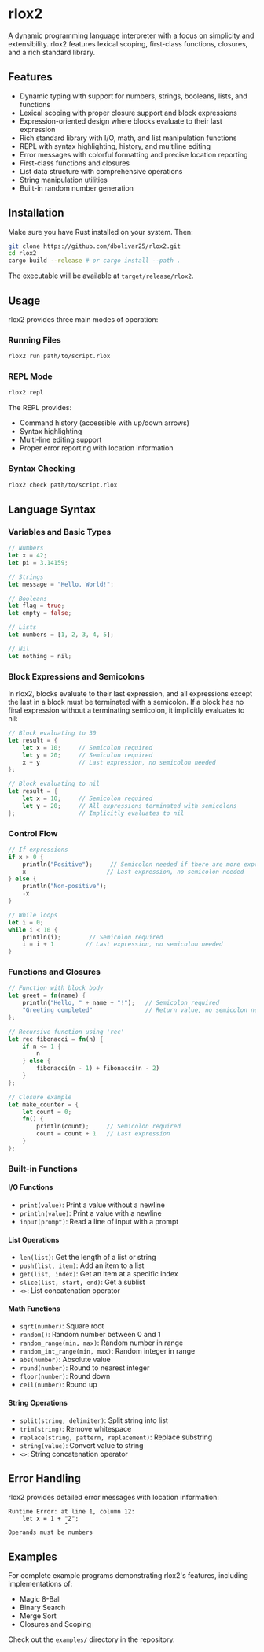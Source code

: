# rlox2

A dynamic programming language interpreter with a focus on simplicity and
extensibility. rlox2 features lexical scoping, first-class functions, closures,
and a rich standard library.

## Features

- Dynamic typing with support for numbers, strings, booleans, lists, and
  functions
- Lexical scoping with proper closure support and block expressions
- Expression-oriented design where blocks evaluate to their last expression
- Rich standard library with I/O, math, and list manipulation functions
- REPL with syntax highlighting, history, and multiline editing
- Error messages with colorful formatting and precise location reporting
- First-class functions and closures
- List data structure with comprehensive operations
- String manipulation utilities
- Built-in random number generation

## Installation

Make sure you have Rust installed on your system. Then:

```bash
git clone https://github.com/dbolivar25/rlox2.git
cd rlox2
cargo build --release # or cargo install --path .
```

The executable will be available at `target/release/rlox2`.

## Usage

rlox2 provides three main modes of operation:

### Running Files

```bash
rlox2 run path/to/script.rlox
```

### REPL Mode

```bash
rlox2 repl
```

The REPL provides:

- Command history (accessible with up/down arrows)
- Syntax highlighting
- Multi-line editing support
- Proper error reporting with location information

### Syntax Checking

```bash
rlox2 check path/to/script.rlox
```

## Language Syntax

### Variables and Basic Types

```rust
// Numbers
let x = 42;
let pi = 3.14159;

// Strings
let message = "Hello, World!";

// Booleans
let flag = true;
let empty = false;

// Lists
let numbers = [1, 2, 3, 4, 5];

// Nil
let nothing = nil;
```

### Block Expressions and Semicolons

In rlox2, blocks evaluate to their last expression, and all expressions except
the last in a block must be terminated with a semicolon. If a block has no final
expression without a terminating semicolon, it implicitly evaluates to nil:

```rust
// Block evaluating to 30
let result = {
    let x = 10;     // Semicolon required
    let y = 20;     // Semicolon required
    x + y           // Last expression, no semicolon needed
};

// Block evaluating to nil
let result = {
    let x = 10;     // Semicolon required
    let y = 20;     // All expressions terminated with semicolons
};                  // Implicitly evaluates to nil
```

### Control Flow

```rust
// If expressions
if x > 0 {
    println("Positive");     // Semicolon needed if there are more expressions
    x                       // Last expression, no semicolon needed
} else {
    println("Non-positive");
    -x
}

// While loops
let i = 0;
while i < 10 {
    println(i);        // Semicolon required
    i = i + 1         // Last expression, no semicolon needed
}
```

### Functions and Closures

```rust
// Function with block body
let greet = fn(name) {
    println("Hello, " + name + "!");   // Semicolon required
    "Greeting completed"               // Return value, no semicolon needed
};

// Recursive function using 'rec'
let rec fibonacci = fn(n) {
    if n <= 1 {
        n
    } else {
        fibonacci(n - 1) + fibonacci(n - 2)
    }
};

// Closure example
let make_counter = {
    let count = 0;
    fn() {
        println(count);     // Semicolon required
        count = count + 1   // Last expression
    }
};
```

### Built-in Functions

#### I/O Functions

- `print(value)`: Print a value without a newline
- `println(value)`: Print a value with a newline
- `input(prompt)`: Read a line of input with a prompt

#### List Operations

- `len(list)`: Get the length of a list or string
- `push(list, item)`: Add an item to a list
- `get(list, index)`: Get an item at a specific index
- `slice(list, start, end)`: Get a sublist
- `<>`: List concatenation operator

#### Math Functions

- `sqrt(number)`: Square root
- `random()`: Random number between 0 and 1
- `random_range(min, max)`: Random number in range
- `random_int_range(min, max)`: Random integer in range
- `abs(number)`: Absolute value
- `round(number)`: Round to nearest integer
- `floor(number)`: Round down
- `ceil(number)`: Round up

#### String Operations

- `split(string, delimiter)`: Split string into list
- `trim(string)`: Remove whitespace
- `replace(string, pattern, replacement)`: Replace substring
- `string(value)`: Convert value to string
- `<>`: String concatenation operator

## Error Handling

rlox2 provides detailed error messages with location information:

```
Runtime Error: at line 1, column 12:
    let x = 1 + "2";
                ^
Operands must be numbers
```

## Examples

For complete example programs demonstrating rlox2's features, including
implementations of:

- Magic 8-Ball
- Binary Search
- Merge Sort
- Closures and Scoping

Check out the `examples/` directory in the repository.
